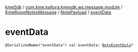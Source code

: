[kmeSdk](../../../index.md) / [com.kme.kaltura.kmesdk.ws.message.module](../../index.md) / [KmeRoomNotesMessage](../index.md) / [NotePayload](index.md) / [eventData](./event-data.md)

# eventData

`@SerializedName("eventData") val eventData: `[`NoteEventData`](../-note-event-data/index.md)`?`